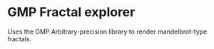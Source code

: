 # GMP Fractal explorer

Uses the GMP Arbitrary-precision library to render mandelbrot-type fractals.

